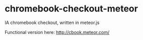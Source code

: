 # chromebook-checkout-meteor
IA chromebook checkout, written in meteor.js

Functional version here: http://cbook.meteor.com/
